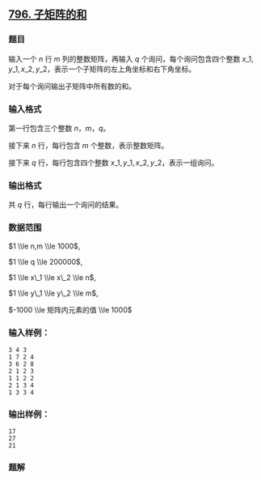 ## [796\. 子矩阵的和](https://www.acwing.com/problem/content/798/)

### 题目

输入一个 $n$ 行 $m$ 列的整数矩阵，再输入 $q$ 个询问，每个询问包含四个整数 $x\_1, y\_1, x\_2, y\_2$，表示一个子矩阵的左上角坐标和右下角坐标。

对于每个询问输出子矩阵中所有数的和。

### 输入格式

第一行包含三个整数 $n，m，q$。

接下来 $n$ 行，每行包含 $m$ 个整数，表示整数矩阵。

接下来 $q$ 行，每行包含四个整数 $x\_1, y\_1, x\_2, y\_2$，表示一组询问。

### 输出格式

共 $q$ 行，每行输出一个询问的结果。

### 数据范围

$1 \\le n,m \\le 1000$,

$1 \\le q \\le 200000$,

$1 \\le x\_1 \\le x\_2 \\le n$,

$1 \\le y\_1 \\le y\_2 \\le m$,

$-1000 \\le 矩阵内元素的值 \\le 1000$

### 输入样例：

```
3 4 3
1 7 2 4
3 6 2 8
2 1 2 3
1 1 2 2
2 1 3 4
1 3 3 4
```

### 输出样例：

```
17
27
21
```

### 题解

